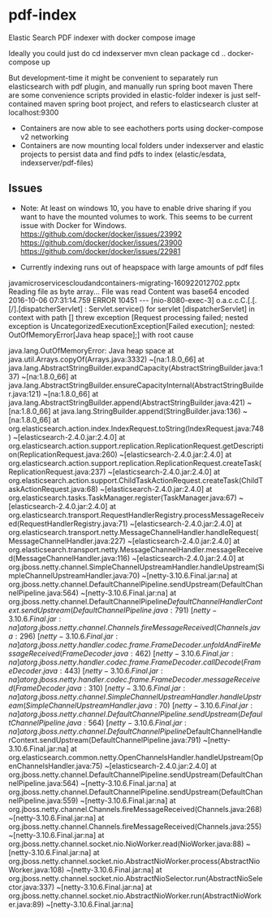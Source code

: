 # pdf-index
Elastic Search PDF indexer with docker compose image

Ideally you could just do
cd indexserver
mvn clean package
cd ..
docker-compose up

But development-time it might be convenient to separately run elasticsearch with pdf plugin, and manually run spring boot maven
There are some convenience scripts provided in elastic-folder
indexer is just self-contained maven spring boot project, and refers to elasticsearch cluster at localhost:9300

- Containers are now able to see eachothers ports using docker-compose v2 networking
- Containers are now mounting local folders under indexserver and elastic projects to persist data and find pdfs to index (elastic/esdata, indexserver/pdf-files)


## Issues

- Note: At least on windows 10, you have to enable drive sharing if you want to have the mounted volumes to work. This seems to be current issue with Docker for Windows.
https://github.com/docker/docker/issues/23992
https://github.com/docker/docker/issues/23900
https://github.com/docker/docker/issues/22981

- Currently indexing runs out of heapspace with large amounts of pdf files

javamicroservicescloudandcontainers-migrating-160922012702.pptx
Reading file as byte array...
File was read
Content was base64 encoded
2016-10-06 07:31:14.759 ERROR 10451 --- [nio-8080-exec-3] o.a.c.c.C.[.[.[/].[dispatcherServlet]    : Servlet.service() for servlet [dispatcherServlet] in context with path [] threw exception [Request processing failed; nested exception is UncategorizedExecutionException[Failed execution]; nested: OutOfMemoryError[Java heap space];] with root cause

java.lang.OutOfMemoryError: Java heap space
	at java.util.Arrays.copyOf(Arrays.java:3332) ~[na:1.8.0_66]
	at java.lang.AbstractStringBuilder.expandCapacity(AbstractStringBuilder.java:137) ~[na:1.8.0_66]
	at java.lang.AbstractStringBuilder.ensureCapacityInternal(AbstractStringBuilder.java:121) ~[na:1.8.0_66]
	at java.lang.AbstractStringBuilder.append(AbstractStringBuilder.java:421) ~[na:1.8.0_66]
	at java.lang.StringBuilder.append(StringBuilder.java:136) ~[na:1.8.0_66]
	at org.elasticsearch.action.index.IndexRequest.toString(IndexRequest.java:748) ~[elasticsearch-2.4.0.jar:2.4.0]
	at org.elasticsearch.action.support.replication.ReplicationRequest.getDescription(ReplicationRequest.java:260) ~[elasticsearch-2.4.0.jar:2.4.0]
	at org.elasticsearch.action.support.replication.ReplicationRequest.createTask(ReplicationRequest.java:237) ~[elasticsearch-2.4.0.jar:2.4.0]
	at org.elasticsearch.action.support.ChildTaskActionRequest.createTask(ChildTaskActionRequest.java:68) ~[elasticsearch-2.4.0.jar:2.4.0]
	at org.elasticsearch.tasks.TaskManager.register(TaskManager.java:67) ~[elasticsearch-2.4.0.jar:2.4.0]
	at org.elasticsearch.transport.RequestHandlerRegistry.processMessageReceived(RequestHandlerRegistry.java:71) ~[elasticsearch-2.4.0.jar:2.4.0]
	at org.elasticsearch.transport.netty.MessageChannelHandler.handleRequest(MessageChannelHandler.java:227) ~[elasticsearch-2.4.0.jar:2.4.0]
	at org.elasticsearch.transport.netty.MessageChannelHandler.messageReceived(MessageChannelHandler.java:116) ~[elasticsearch-2.4.0.jar:2.4.0]
	at org.jboss.netty.channel.SimpleChannelUpstreamHandler.handleUpstream(SimpleChannelUpstreamHandler.java:70) ~[netty-3.10.6.Final.jar:na]
	at org.jboss.netty.channel.DefaultChannelPipeline.sendUpstream(DefaultChannelPipeline.java:564) ~[netty-3.10.6.Final.jar:na]
	at org.jboss.netty.channel.DefaultChannelPipeline$DefaultChannelHandlerContext.sendUpstream(DefaultChannelPipeline.java:791) ~[netty-3.10.6.Final.jar:na]
	at org.jboss.netty.channel.Channels.fireMessageReceived(Channels.java:296) ~[netty-3.10.6.Final.jar:na]
	at org.jboss.netty.handler.codec.frame.FrameDecoder.unfoldAndFireMessageReceived(FrameDecoder.java:462) ~[netty-3.10.6.Final.jar:na]
	at org.jboss.netty.handler.codec.frame.FrameDecoder.callDecode(FrameDecoder.java:443) ~[netty-3.10.6.Final.jar:na]
	at org.jboss.netty.handler.codec.frame.FrameDecoder.messageReceived(FrameDecoder.java:310) ~[netty-3.10.6.Final.jar:na]
	at org.jboss.netty.channel.SimpleChannelUpstreamHandler.handleUpstream(SimpleChannelUpstreamHandler.java:70) ~[netty-3.10.6.Final.jar:na]
	at org.jboss.netty.channel.DefaultChannelPipeline.sendUpstream(DefaultChannelPipeline.java:564) ~[netty-3.10.6.Final.jar:na]
	at org.jboss.netty.channel.DefaultChannelPipeline$DefaultChannelHandlerContext.sendUpstream(DefaultChannelPipeline.java:791) ~[netty-3.10.6.Final.jar:na]
	at org.elasticsearch.common.netty.OpenChannelsHandler.handleUpstream(OpenChannelsHandler.java:75) ~[elasticsearch-2.4.0.jar:2.4.0]
	at org.jboss.netty.channel.DefaultChannelPipeline.sendUpstream(DefaultChannelPipeline.java:564) ~[netty-3.10.6.Final.jar:na]
	at org.jboss.netty.channel.DefaultChannelPipeline.sendUpstream(DefaultChannelPipeline.java:559) ~[netty-3.10.6.Final.jar:na]
	at org.jboss.netty.channel.Channels.fireMessageReceived(Channels.java:268) ~[netty-3.10.6.Final.jar:na]
	at org.jboss.netty.channel.Channels.fireMessageReceived(Channels.java:255) ~[netty-3.10.6.Final.jar:na]
	at org.jboss.netty.channel.socket.nio.NioWorker.read(NioWorker.java:88) ~[netty-3.10.6.Final.jar:na]
	at org.jboss.netty.channel.socket.nio.AbstractNioWorker.process(AbstractNioWorker.java:108) ~[netty-3.10.6.Final.jar:na]
	at org.jboss.netty.channel.socket.nio.AbstractNioSelector.run(AbstractNioSelector.java:337) ~[netty-3.10.6.Final.jar:na]
	at org.jboss.netty.channel.socket.nio.AbstractNioWorker.run(AbstractNioWorker.java:89) ~[netty-3.10.6.Final.jar:na]
